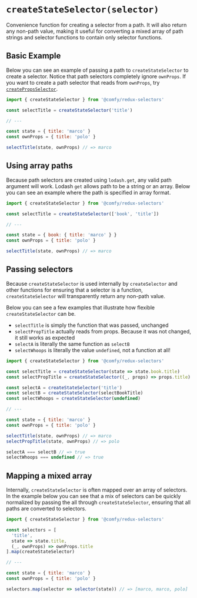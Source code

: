 # `createStateSelector(selector)`

Convenience function for creating a selector from a path. It will also return any non-path value, making it useful for converting a mixed array of path strings and selector functions to contain only selector functions.

## Basic Example

Below you can see an example of passing a path to `createStateSelector` to create a selector. Notice that path selectors completely ignore `ownProps`. If you want to create a path selector that reads from `ownProps`, try [`createPropsSelector`](/docs/api/createPropsSelector.md).

```js
import { createStateSelector } from '@comfy/redux-selectors'

const selectTitle = createStateSelector('title')

// ---

const state = { title: 'marco' }
const ownProps = { title: 'polo' }

selectTitle(state, ownProps) // => marco
```

## Using array paths

Because path selectors are created using `lodash.get`, any valid path argument will work. Lodash `get` allows path to be a string or an array. Below you can see an example where the path is specified in array format.

```js
import { createStateSelector } from '@comfy/redux-selectors'

const selectTitle = createStateSelector(['book', 'title'])

// ---

const state = { book: { title: 'marco' } }
const ownProps = { title: 'polo' }

selectTitle(state, ownProps) // => marco
```

## Passing selectors

Because `createStateSelector` is used internally by `createSelector` and other functions for ensuring that a selector is a function, `createStateSelector` will transparently return any non-path value.

Below you can see a few examples that illustrate how flexible `createStateSelector` can be.

- `selectTitle` is simply the function that was passed, unchanged
- `selectPropTitle` actually reads from props. Because it was not changed, it still works as expected
- `selectA` is literally the same function as `selectB`
- `selectWhoops` is literally the value `undefined`, not a function at all!

```js
import { createStateSelector } from '@comfy/redux-selectors'

const selectTitle = createStateSelector(state => state.book.title)
const selectPropTitle = createStateSelector((_, props) => props.title)

const selectA = createStateSelector('title')
const selectB = createStateSelector(selectBookTitle)
const selectWhoops = createStateSelector(undefined)

// ---

const state = { title: 'marco' }
const ownProps = { title: 'polo' }

selectTitle(state, ownProps) // => marco
selectPropTitle(state, ownProps) // => polo

selectA === selectB // => true
selectWhoops === undefined // => true
```

## Mapping a mixed array

Internally, `createStateSelector` is often mapped over an array of selectors. In the example below you can see that a mix of selectors can be quickly normalized by passing the all through `createStateSelector`, ensuring that all paths are converted to selectors.

```js
import { createStateSelector } from '@comfy/redux-selectors'

const selectors = [
  'title',
  state => state.title,
  (_, ownProps) => ownProps.title
].map(createStateSelector)

// ---

const state = { title: 'marco' }
const ownProps = { title: 'polo' }

selectors.map(selector => selector(state)) // => [marco, marco, polo]
```
